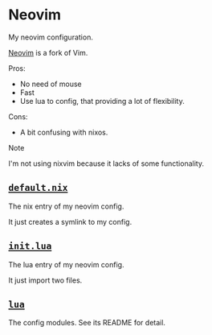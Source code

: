 # Neovim
My neovim configuration.

[Neovim](https://neovim/neovim) is a fork of Vim.

Pros:
- No need of mouse
- Fast
- Use lua to config, that providing a lot of flexibility.

Cons:
- A bit confusing with nixos.

> [!NOTE]
> I'm not using nixvim because it lacks of some functionality.

## [`default.nix`](./default.nix)
The nix entry of my neovim config.

It just creates a symlink to my config.

## [`init.lua`](./init.lua)
The lua entry of my neovim config.

It just import two files.

## [`lua`](./lua/)
The config modules. See its README for detail.
